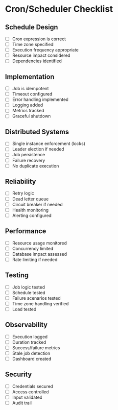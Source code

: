 # Cron/Scheduler Checklist

## Schedule Design

- [ ] Cron expression is correct
- [ ] Time zone specified
- [ ] Execution frequency appropriate
- [ ] Resource impact considered
- [ ] Dependencies identified

## Implementation

- [ ] Job is idempotent
- [ ] Timeout configured
- [ ] Error handling implemented
- [ ] Logging added
- [ ] Metrics tracked
- [ ] Graceful shutdown

## Distributed Systems

- [ ] Single instance enforcement (locks)
- [ ] Leader election if needed
- [ ] Job persistence
- [ ] Failure recovery
- [ ] No duplicate execution

## Reliability

- [ ] Retry logic
- [ ] Dead letter queue
- [ ] Circuit breaker if needed
- [ ] Health monitoring
- [ ] Alerting configured

## Performance

- [ ] Resource usage monitored
- [ ] Concurrency limited
- [ ] Database impact assessed
- [ ] Rate limiting if needed

## Testing

- [ ] Job logic tested
- [ ] Schedule tested
- [ ] Failure scenarios tested
- [ ] Time zone handling verified
- [ ] Load tested

## Observability

- [ ] Execution logged
- [ ] Duration tracked
- [ ] Success/failure metrics
- [ ] Stale job detection
- [ ] Dashboard created

## Security

- [ ] Credentials secured
- [ ] Access controlled
- [ ] Input validated
- [ ] Audit trail
